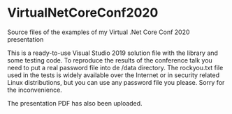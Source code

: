 # VirtualNetCoreConf2020
Source files of the examples of my Virtual .Net Core Conf 2020 presentation

This is a ready-to-use Visual Studio 2019 solution file with the library and some testing code. To reproduce the results of the conference talk you need to put a real password file into de /data directory. The rockyou.txt file used in the tests is widely available over the Internet or in security related Linux distributions, but you can use any password file you please. Sorry for the inconvenience. 

The presentation PDF has also been uploaded.


